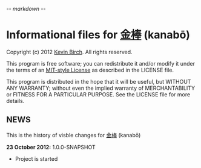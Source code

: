 -*- markdown -*-

# Informational files for [金棒][home] (kanabō)

Copyright (c) 2012 [Kevin Birch](mailto:kmb@pobox.com).  All rights reserved.

This program is free software; you can redistribute it and/or modify
it under the terms of an [MIT-style License][license] as described in
the LICENSE file.

This program is distributed in the hope that it will be useful,
but WITHOUT ANY WARRANTY; without even the implied warranty of
MERCHANTABILITY or FITNESS FOR A PARTICULAR PURPOSE.  See the
LICENSE file for more details.

## NEWS

This is the history of visble changes for [金棒][home] (kanabō) 

**23 October 2012:** 1.0.0-SNAPSHOT

- Project is started

[home]: https://github.com/kevinbirch/kanabo "project home"
[license]: http://www.opensource.org/licenses/ncsa
